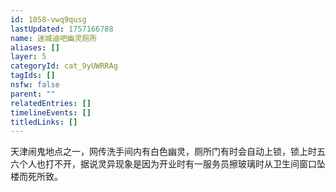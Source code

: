 ```yaml
---
id: 1058-vwq9qusg
lastUpdated: 1757166788
name: 迷城迪吧幽灵厕所
aliases: []
layer: 5
categoryId: cat_9yUWRRAg
tagIds: []
nsfw: false
parent: ""
relatedEntries: []
timelineEvents: []
titledLinks: []
---
```


天津闹鬼地点之一，网传洗手间内有白色幽灵，厕所门有时会自动上锁，锁上时五六个人也打不开，据说灵异现象是因为开业时有一服务员擦玻璃时从卫生间窗口坠楼而死所致。